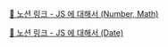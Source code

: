 [🔗 노션 링크 - JS 에 대해서 (Number, Math)](https://common-sheet-da1.notion.site/JS-Number-Math-c26228ca43de4781b458d49d8e8bba93?pvs=4)

[🔗 노션 링크 - JS 에 대해서 (Date)](https://common-sheet-da1.notion.site/JS-Date-0fe72379252841d38762ac691d54d4b8?pvs=4)
